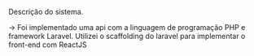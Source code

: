 
Descrição do sistema.

 -> Foi implementado uma api com a linguagem de programação PHP e framework Laravel.
 Utilizei o scaffolding do laravel para implementar o front-end com ReactJS
